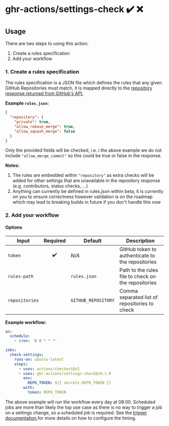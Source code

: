 # ghr-actions/settings-check :heavy_check_mark: :x:

## Usage

There are two steps to using this action:

1. Create a rules specification
2. Add your workflow

### 1. Create a rules specification

The rules specification is a JSON file which defines the rules that any given GitHub Repositories must match, it is
mapped directly to the [repository response returned from GitHub's API.
](https://docs.github.com/en/rest/reference/repos#get-a-repository)

**Example `rules.json`:**

```json
{
  "repository": {
    "private": true,
    "allow_rebase_merge": true,
    "allow_squash_merge": false
  }
}
```

Only the provided fields will be checked, i.e. i the above example we do not include `"allow_merge_commit"` so this
could be true or false in the response.

**Notes:**

1. The rules are embedded within `"repository"` as extra checks will be added for other settings that are unavailable in
   the repository response (e.g. contributors, status checks, ...)
1. Anything can currently be defined in rules.json within beta, it is currently on you to ensure correctness however
   validation is on the roadmap which may lead to breaking builds in future if you don't handle this now

### 2. Add your workflow

#### Options

| Input         | Required           | Default             | Description                                         |
| ------------- |:------------------:| ------------------- | --------------------------------------------------- |
|`token`        | :heavy_check_mark: | _N/A_               | GitHub token to authenticate to the repositories    |
|`rules-path`   |                    | `rules.json`        | Path to the rules file to check on the repositories |
|`repositories` |                    | `GITHUB_REPOSITORY` | Comma separated list of repositories to check       |

**Example workflow:**

```yaml
on:
  schedule:
    - cron: '0 8 * * *'

jobs:
  check-settings:
    runs-on: ubuntu-latest
    steps:
      - uses: actions/checkout@v2
      - uses: ghr-actions/settings-check@v0.1.0
        env:
          REPO_TOKEN: ${{ secrets.REPO_TOKEN }}
        with:
          token: REPO_TOKEN
```

The above example will run the workflow every day at 08:00. Scheduled jobs are more than likely the top use case as
there is no way to trigger a job on a settings change, so a scheduled job is required. See the [trigger documentation
](https://docs.github.com/en/actions/reference/events-that-trigger-workflows#scheduled-events) for more details on how
to configure the timing.
